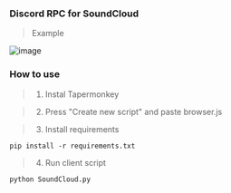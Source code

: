 ### Discord RPC for SoundCloud

>Example


![image](https://user-images.githubusercontent.com/76528012/157850990-30110c67-db96-4f47-b0ec-bfd415b14adf.png)


### How to use

>1. Instal Tapermonkey

>2. Press "Create new script" and paste browser.js

>3. Install requirements
```
pip install -r requirements.txt
```

>4. Run client script

```
python SoundCloud.py
```
